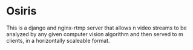 # Osiris
This is a django and nginx-rtmp server that allows n video streams to be analyzed by any given computer vision algorithm and then served to m clients, in a horizontally scaleable format.

